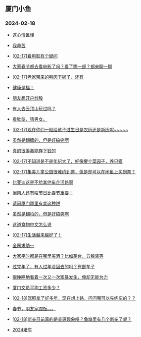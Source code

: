 ## 厦门小鱼 
### 2024-02-18

+ [这心情谁懂](http://bbs.xmfish.com/read-htm-tid-18146684.html)

+ [我命苦](http://bbs.xmfish.com/read-htm-tid-18146861.html)

+ [[02-17]看电影有个疑问](http://bbs.xmfish.com/read-htm-tid-18146854.html)

+ [大家春节都去看电影了吗？看了哪一部？都来聊一聊](http://bbs.xmfish.com/read-htm-tid-18146712.html)

+ [[02-17]老家带来的鸭肉下锅了，还有](http://bbs.xmfish.com/read-htm-tid-18146852.html)

+ [健康是福！](http://bbs.xmfish.com/read-htm-tid-18146702.html)

+ [朋友想开户炒股](http://bbs.xmfish.com/read-htm-tid-18146765.html)

+ [有人去云顶山玩过吗？](http://bbs.xmfish.com/read-htm-tid-18146700.html)

+ [看肚型，猜男女。](http://bbs.xmfish.com/read-htm-tid-18146972.html)

+ [[02-17]现在你们一般给孩子过生日是农历还是新历呢~~~~~](http://bbs.xmfish.com/read-htm-tid-18146869.html)

+ [虽然是翻牌的，但是好搞笑啊](http://bbs.xmfish.com/read-htm-tid-18146958.html)

+ [真的很羡慕能存下钱的](http://bbs.xmfish.com/read-htm-tid-18146967.html)

+ [[02-17]不知道是不是年纪大了，好像要个菜园子，养只猫](http://bbs.xmfish.com/read-htm-tid-18146889.html)

+ [[02-17]集美儿童公园很难约到票，但是却可以在闲鱼上买到票？](http://bbs.xmfish.com/read-htm-tid-18146885.html)

+ [比亚迪这是不给其他车企活路啊](http://bbs.xmfish.com/read-htm-tid-18147003.html)

+ [闽南人还有啥节日比春节重要！](http://bbs.xmfish.com/read-htm-tid-18147059.html)

+ [请问厦门哪里有卖这种饼](http://bbs.xmfish.com/read-htm-tid-18146946.html)

+ [虽然是翻拍的，但是好搞笑啊](http://bbs.xmfish.com/read-htm-tid-18146958.html)

+ [这道食物中文怎么说](http://bbs.xmfish.com/read-htm-tid-18147011.html)

+ [[02-17]生活越来越好了！](http://bbs.xmfish.com/read-htm-tid-18147097.html)

+ [全网求助～](http://bbs.xmfish.com/read-htm-tid-18146925.html)

+ [大家平时都是在哪里买酒？比如茅台、五粮液等](http://bbs.xmfish.com/read-htm-tid-18147067.html)

+ [过完年了，有人过年没回去的吗？有部车子](http://bbs.xmfish.com/read-htm-tid-18146924.html)

+ [眼睁睁地看着一次又一次家暴发生，俺却无能为力](http://bbs.xmfish.com/read-htm-tid-18147223.html)

+ [厦门文员平均工资多少？](http://bbs.xmfish.com/read-htm-tid-18147285.html)

+ [[02-18]驾照拿了好多年，现在想上路，问问哪可以先练车的？？](http://bbs.xmfish.com/read-htm-tid-18147147.html)

+ [春节，朋友家蹭饭。。。](http://bbs.xmfish.com/read-htm-tid-18146991.html)

+ [[02-18]断亲目前真的是普遍现象吗？鱼塘里有几个断亲了呢？](http://bbs.xmfish.com/read-htm-tid-18147278.html)

+ [2024堵车](http://bbs.xmfish.com/read-htm-tid-18146992.html)

